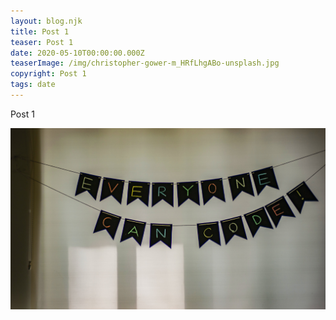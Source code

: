 ```yaml
---
layout: blog.njk
title: Post 1
teaser: Post 1
date: 2020-05-10T00:00:00.000Z
teaserImage: /img/christopher-gower-m_HRfLhgABo-unsplash.jpg
copyright: Post 1
tags: date
---
```

Post 1



![](/img/adi-goldstein-mDinBvq1Sfg-unsplash.jpg)